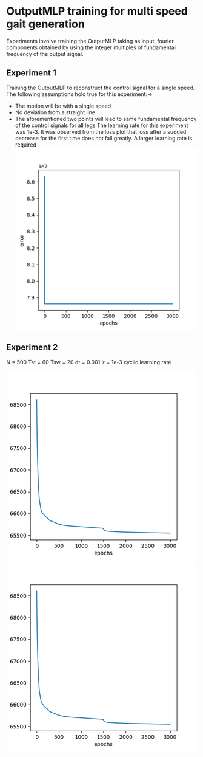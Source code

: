 # OutputMLP training for multi speed gait generation
Experiments involve training the OutputMLP taking as input, fourier components obtained by using the integer multiples of fundamental frequency of the output signal. 
## Experiment 1
Training the OutputMLP to reconstruct the control signal for a single speed.
The following assumptions hold true for this experiment:->
- The motion will be with a single speed
- No deviation from a straight line
- The aforementioned two points will lead to same fundamental frequency of the control signals for all legs
The learning rate for this experiment was 1e-3. 
It was observed from the loss plot that loss after a sudded decrease for the first time does not fall greatly. 
A larger learning rate is required
![Error Plot](../images/training_plot_output_mlp_exp1.png)
## Experiment 2
N = 500
Tst = 60
Tsw = 20
dt = 0.001
lr = 1e-3
cyclic learning rate

![Error Plot](../images/training_plot_output_mlp_exp2.png)
![Signal Reconstruction Plot](../images/training_plot_output_mlp_exp2.png)
